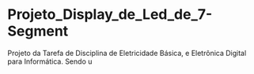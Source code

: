 # Projeto_Display_de_Led_de_7-Segment
Projeto da Tarefa de Disciplina de Eletricidade Básica, e Eletrônica Digital para Informática. Sendo u
